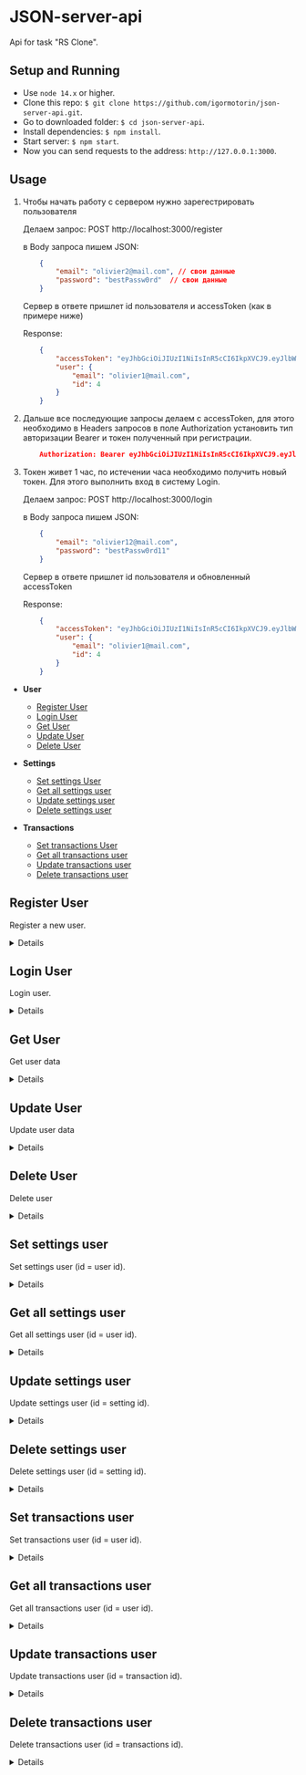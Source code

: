 # JSON-server-api
Api for task "RS Clone".

## Setup and Running

- Use `node 14.x` or higher.
- Clone this repo: `$ git clone https://github.com/igormotorin/json-server-api.git`.
- Go to downloaded folder: `$ cd json-server-api`.
- Install dependencies: `$ npm install`.
- Start server: `$ npm start`.
- Now you can send requests to the address: `http://127.0.0.1:3000`.

## Usage


1. Чтобы начать работу с сервером нужно зарегестрировать пользователя

	Делаем запрос: POST  http://localhost:3000/register

	в Body запроса пишем JSON: 

    ```json
        {
            "email": "olivier2@mail.com", // свои данные
            "password": "bestPassw0rd"  // свои данные
        }
    ```
							

	Сервер в ответе пришлет id пользователя и accessToken (как в примере ниже)

	Response:
    ```json
        {
            "accessToken": "eyJhbGciOiJIUzI1NiIsInR5cCI6IkpXVCJ9.eyJlbWFpbCI6Im9saXZpZXIxQG1haWwuY29tIiwiaWF0IjoxNjc1NDM3MTE4LCJleHAiOjE2NzU0NDA3MTgsInN1YiI6IjQifQ.c6uMSTy8dwWRJzmH1g-sCXsXxxyHHoFQcQpdN7ovXf8",
            "user": {
                "email": "olivier1@mail.com",
                "id": 4
            }
        }
    ```

2. Дальше все последующие запросы делаем с 	accessToken, для этого необходимо в Headers запросов в поле Authorization установить тип авторизации Bearer и токен полученный при регистрации.

    ```json	
		Authorization: Bearer eyJhbGciOiJIUzI1NiIsInR5cCI6IkpXVCJ9.eyJlbWFpbCI6Im9saXZpZXJAbWFpbC5jb20iLCJpYXQiOjE2NzU0MzU5NjAsImV4cCI6MTY3NTQzOTU2MCwic3ViIjoiMyJ9.wkzZjoRZXzrMYjVFBdwuZwg_hxPGmyAEIr7rPi6cyZw
	```
		
3. Токен живет 1 час, по истечении часа необходимо получить новый токен. Для этого выполнить вход в систему Login.
	
	
	Делаем запрос: POST  http://localhost:3000/login

	в Body запроса пишем JSON:

    ```json
        {
            "email": "olivier12@mail.com",
            "password": "bestPassw0rd11"
        }
    ```

	Сервер в ответе пришлет id пользователя и обновленный accessToken

	Response:
    ```json
        {
            "accessToken": "eyJhbGciOiJIUzI1NiIsInR5cCI6IkpXVCJ9.eyJlbWFpbCI6Im9saXZpZXIxQG1haWwuY29tIiwiaWF0IjoxNjc1NDM3Njk3LCJleHAiOjE2NzU0NDEyOTcsInN1YiI6IjQifQ.Ca5h8xNzmfJzyiSxCayZzKN5ZxOlJm68Ib1uug720co",
            "user": {
                "email": "olivier1@mail.com",
                "id": 4
            }
        }
    ```

- **User**
    - [Register User](https://github.com/igormotorin/json-server-api#register-user)
    - [Login User](https://github.com/igormotorin/json-server-api#login-user)
    - [Get User](https://github.com/igormotorin/json-server-api#get-user)
    - [Update User](https://github.com/igormotorin/json-server-api#update-user)
    - [Delete User](https://github.com/igormotorin/json-server-api#delete-user)

- **Settings**
    - [Set settings User](https://github.com/igormotorin/json-server-api#set-settings-user)
    - [Get all settings user](https://github.com/igormotorin/json-server-api#get-all-settings-user)
    - [Update settings user](https://github.com/igormotorin/json-server-api#update-settings-user)
    - [Delete settings user](https://github.com/igormotorin/json-server-api#delete-settings-user)
    

- **Transactions**
    - [Set transactions User](https://github.com/igormotorin/json-server-api#set-transactions-user)
    - [Get all transactions user](https://github.com/igormotorin/json-server-api#get-all-transactions-user)
    - [Update transactions user](https://github.com/igormotorin/json-server-api#update-transactions-user)
    - [Delete transactions user](https://github.com/igormotorin/json-server-api#delete-transactions-user)



**Register User**
----
Register a new user.

<details>

* **URL**

    /register

* **Method:**

    `POST`

* **Headers:**

    `'Content-Type': 'application/json'`

*  **URL Params**

    None

* **Query Params**

    None

* **Data Params**

    ```typescript
      {
        email: string,
        password: string
      }
    ```

* **Success Response:**

  * **Code:** 201 CREATED <br />
    **Content:** 
    ```json
      {
        "accessToken": "eyJhbGciOiJIUzI1NiIsInR5cCI6IkpXVCJ9.eyJlbWFpbCI6Im9saXZpZXJAbWFpbC5jb20iLCJpYXQiOjE2NzU0MDAyMDEsImV4cCI6MTY3NTQwMzgwMSwic3ViIjoiMyJ9.rb6HiOz3JLsY8JUNovCE6vTjtBBXBQiC80Ru7_ADcl4",
        "user": {
            "email": "olivier@mail.com",
            "id": 3
        }
    }
    ```
 
* **Error Response:**

   * **Code:** 400 Bad Request <br />
    **Content:** 
    `"Email and password are required"`

    * **Code:** 400 Bad Request <br />
    **Content:** 
    `"Email already exists"`



* **Notes:**

    None

</details>


**Login User**
----
Login user.

<details>

* **URL**

    /login

* **Method:**

    `POST`

* **Headers:**

    `'Content-Type': 'application/json'`

*  **URL Params**

    None

* **Query Params**

    None

* **Data Params**

    ```typescript
      {
        email: string,
        password: string
      }
    ```

* **Success Response:**

  * **Code:** 200 OK <br />
    **Content:** 
    ```json
      {
        "accessToken": "eyJhbGciOiJIUzI1NiIsInR5cCI6IkpXVCJ9.eyJlbWFpbCI6Im9saXZpZXJAbWFpbC5jb20iLCJpYXQiOjE2NzU0MDAyMDEsImV4cCI6MTY3NTQwMzgwMSwic3ViIjoiMyJ9.rb6HiOz3JLsY8JUNovCE6vTjtBBXBQiC80Ru7_ADcl4",
        "user": {
            "email": "olivier@mail.com",
            "id": 3
        }
    }
    ```
 
* **Error Response:**

   * **Code:** 400 Bad Request <br />
    **Content:** 
    `"Cannot find user"`

    * **Code:** 400 Bad Request <br />
    **Content:** 
    `"Incorrect password"`

    * **Code:** 400 Bad Request <br />
    **Content:** 
    `"Email and password are required"`


* **Notes:**

    None

</details>



**Get User**
----
Get user data

<details>

* **URL**

    /users/:id

* **Method:**

    `GET`

* **Headers:**
   
    `'Authorization': 'Bearer eyJhbGciOiJIUzI1NiIsInR5cCI6IkpXVCJ9.eyJlbWFpbCI6Im9saXZpZXIxQG1haWwuY29tIiwiaWF0IjoxNjc1NDAyMjM1LCJleHAiOjE2NzU0MDU4MzUsInN1YiI6IjEifQ.V_lNh4EXi2DtVcOD7UDrZblxFFmYeoEufxshsLIJ_ik'`

*  **URL Params**

    **Required:**
 
    `id=[integer]`

* **Query Params**

    None

* **Data Params**

    None

* **Success Response:**

  * **Code:** 200 OK <br />
    **Content:** 
    ```json
      {
        "email": "olivier12@mail.com",
        "password": "$2a$10$dvRIbUcWuFkuY/gJsi5fAORBJ9DsHmSOLawKzT4Rzf7C6mon/cwWe",
        "id": 1
     }
    ```
 
* **Error Response:**

  * **Code:** 403 Forbidden <br />
    **Content:** 
    `"Private resource replacement: request body must have a reference to the owner id"`

* **Notes:**

    None

</details>


**Update User**
----
Update user data

<details>

* **URL**

    /users/:id

* **Method:**

    `PUT`

* **Headers:**

    `'Content-Type': 'application/json'`
    `'Authorization': 'Bearer eyJhbGciOiJIUzI1NiIsInR5cCI6IkpXVCJ9.eyJlbWFpbCI6Im9saXZpZXIxQG1haWwuY29tIiwiaWF0IjoxNjc1NDAyMjM1LCJleHAiOjE2NzU0MDU4MzUsInN1YiI6IjEifQ.V_lNh4EXi2DtVcOD7UDrZblxFFmYeoEufxshsLIJ_ik'`

*  **URL Params**

    **Required:**
 
    `id=[integer]`

* **Query Params**

    None

* **Data Params**

   ```typescript
      {
        email: string,
        password: string
      }
    ```

* **Success Response:**

  * **Code:** 200 OK <br />
    **Content:** 
    ```json
      {
        "email": "olivier12@mail.com",
        "password": "$2a$10$dvRIbUcWuFkuY/gJsi5fAORBJ9DsHmSOLawKzT4Rzf7C6mon/cwWe",
        "id": 1
     }
    ```
 
* **Error Response:**

  * **Code:** 403 Forbidden <br />
    **Content:** 
    `"Private resource replacement: request body must have a reference to the owner id"`

* **Notes:**

    None

</details>



**Delete User**
----
Delete user

<details>

* **URL**

    /users/:id

* **Method:**

    `DELETE`

* **Headers:**
    
    `'Authorization': 'Bearer eyJhbGciOiJIUzI1NiIsInR5cCI6IkpXVCJ9.eyJlbWFpbCI6Im9saXZpZXIxQG1haWwuY29tIiwiaWF0IjoxNjc1NDAyMjM1LCJleHAiOjE2NzU0MDU4MzUsInN1YiI6IjEifQ.V_lNh4EXi2DtVcOD7UDrZblxFFmYeoEufxshsLIJ_ik'`

*  **URL Params**

    **Required:**
 
    `id=[integer]`

* **Query Params**

    None

* **Data Params**

    None

* **Success Response:**

  * **Code:** 200 OK <br />
    **Content:** 
    ```json
      {}
    ```
 
* **Error Response:**

  * **Code:** 401 Unauthorized <br />
    **Content:** 
    `"Cannot read properties of undefined (reading 'id')"`

* **Notes:**

    None

</details>




**Set settings user**
----
Set settings user (id = user id).

<details>

* **URL**

    /users/:id/settings

* **Method:**

    `POST`

* **Headers:**

    `'Content-Type': 'application/json'`

    `'Authorization': 'Bearer eyJhbGciOiJIUzI1NiIsInR5cCI6IkpXVCJ9.eyJlbWFpbCI6Im9saXZpZXIxQG1haWwuY29tIiwiaWF0IjoxNjc1NDAyMjM1LCJleHAiOjE2NzU0MDU4MzUsInN1YiI6IjEifQ.V_lNh4EXi2DtVcOD7UDrZblxFFmYeoEufxshsLIJ_ik'`

*  **URL Params**

    **Required:**
 
    `id=[integer]`

* **Query Params**

    None

* **Data Params**

    ```typescript
    {
    "lang": "en",
    "theme": "black",
    "currency": "usd",
    "userId": 3    
    }
    ```

* **Success Response:**

  * **Code:** 201 Created <br />
    **Content:** 
    ```json
      {
    "lang": "en",
    "theme": "black",
    "currency": "usd",
    "userId": 3,
    "id": 7
    }
    ```
 
* **Error Response:**

  * **Code:** 403 Forbidden <br />
    **Content:** 
    `"Private resource creation: request body must have a reference to the owner id"`

  * **Code:** 401 Unauthorized <br />
    **Content:** 
    `"invalid token"`

* **Notes:**

    None

</details>



**Get all settings user**
----
Get all settings user (id = user id).

<details>

* **URL**

    /user/:id/settings

* **Method:**

    `GET`

* **Headers:**
    
    `'Authorization': 'Bearer eyJhbGciOiJIUzI1NiIsInR5cCI6IkpXVCJ9.eyJlbWFpbCI6Im9saXZpZXIxQG1haWwuY29tIiwiaWF0IjoxNjc1NDAyMjM1LCJleHAiOjE2NzU0MDU4MzUsInN1YiI6IjEifQ.V_lNh4EXi2DtVcOD7UDrZblxFFmYeoEufxshsLIJ_ik'`

*  **URL Params**

     **Required:**
 
    `id=[integer]`

* **Query Params**

    None

* **Data Params**

    none

* **Success Response:**

  * **Code:** 200 OK <br />
    **Content:** 
    ```json
      [
    {
        "lang": "en",
        "theme": "dddd",
        "currency": "usd",
        "userId": "3",
        "id": 6
    },
    {
        "lang": "en",
        "theme": "rrrrr",
        "currency": "usd",
        "userId": 3,
        "id": 7
    },
    {
        "lang": "en",
        "theme": "rrrrr",
        "currency": "usd",
        "userId": 3,
        "id": 8
    }
    ]
    ```
 
* **Error Response:**

  * **Code:** 403 Forbidden <br />
    **Content:** 
    `"Private resource creation: request body must have a reference to the owner id"`

  * **Code:** 401 Unauthorized <br />
    **Content:** 
    `"invalid token"`

* **Notes:**

    None

</details>



**Update settings user**
----
Update settings user (id = setting id).

<details>

* **URL**

    /settings/:id

* **Method:**

    `PUT`

* **Headers:**

    `'Content-Type': 'application/json'`

    `'Authorization': 'Bearer eyJhbGciOiJIUzI1NiIsInR5cCI6IkpXVCJ9.eyJlbWFpbCI6Im9saXZpZXIxQG1haWwuY29tIiwiaWF0IjoxNjc1NDAyMjM1LCJleHAiOjE2NzU0MDU4MzUsInN1YiI6IjEifQ.V_lNh4EXi2DtVcOD7UDrZblxFFmYeoEufxshsLIJ_ik'`

*  **URL Params**

   **Required:**
 
    `id=[integer]`

* **Query Params**

    None

* **Data Params**

    ```typescript
      {
        "lang": "en",
        "theme": "black",
        "currency": "usd",
        "userId": 3
    }
    ```

* **Success Response:**

  * **Code:** 200 OK <br />
    **Content:** 
    ```json
      {
    "lang": "en",
    "theme": "black",
    "currency": "usd",
    "userId": 3,
    "id": 7
    }
    ```
 
* **Error Response:**

  * **Code:** 403 Forbidden <br />
    **Content:** 
    `"Private resource creation: request body must have a reference to the owner id"`

  * **Code:** 401 Unauthorized <br />
    **Content:** 
    `"invalid token"`

* **Notes:**

    None

</details>




**Delete settings user**
----
Delete settings user (id = setting id).

<details>

* **URL**

    /settings/:id

* **Method:**

    `DELETE`

* **Headers:**
    

    `'Authorization': 'Bearer eyJhbGciOiJIUzI1NiIsInR5cCI6IkpXVCJ9.eyJlbWFpbCI6Im9saXZpZXIxQG1haWwuY29tIiwiaWF0IjoxNjc1NDAyMjM1LCJleHAiOjE2NzU0MDU4MzUsInN1YiI6IjEifQ.V_lNh4EXi2DtVcOD7UDrZblxFFmYeoEufxshsLIJ_ik'`

*  **URL Params**

    
   **Required:**
 
    `id=[integer]`

* **Query Params**

    None

* **Data Params**

    None

* **Success Response:**

  * **Code:** 200 OK <br />
    **Content:** 
    ```json
      {}
    ```
 
* **Error Response:**

  * **Code:** 403 Forbidden <br />
    **Content:** 
    `"Private resource creation: request body must have a reference to the owner id"`

  * **Code:** 401 Unauthorized <br />
    **Content:** 
    `"invalid token"`

* **Notes:**

    None

</details>




**Set transactions user**
----
Set transactions user (id = user id).

<details>

* **URL**

    /users/:id/transactions

* **Method:**

    `POST`

* **Headers:**

    `'Content-Type': 'application/json'`

    `'Authorization': 'Bearer eyJhbGciOiJIUzI1NiIsInR5cCI6IkpXVCJ9.eyJlbWFpbCI6Im9saXZpZXIxQG1haWwuY29tIiwiaWF0IjoxNjc1NDAyMjM1LCJleHAiOjE2NzU0MDU4MzUsInN1YiI6IjEifQ.V_lNh4EXi2DtVcOD7UDrZblxFFmYeoEufxshsLIJ_ik'`

*  **URL Params**

    **Required:**
 
    `id=[integer]`

* **Query Params**

    None

* **Data Params**

    ```typescript
    {
        "type": "expense",
        "category": "mobile",
        "subcategory": "tele2",
        "description": "апрель",
        "data": "1",
        "time": "1",
        "sum": 100,      
        "userId": 3
    }
    ```

* **Success Response:**

  * **Code:** 201 Created <br />
    **Content:** 
    ```json
      {
        "type": "expense",
        "category": "mobile",
        "subcategory": "tele2",
        "description": "апрель",
        "data": "1",
        "time": "1",
        "sum": 100,
        "userId": "3",
        "id": 3
    }
    ```
 
* **Error Response:**

  * **Code:** 403 Forbidden <br />
    **Content:** 
    `"Private resource creation: request body must have a reference to the owner id"`

  * **Code:** 401 Unauthorized <br />
    **Content:** 
    `"invalid token"`

* **Notes:**

    None

</details>



**Get all transactions user**
----
Get all transactions user (id = user id).

<details>

* **URL**

    /user/:id/transactions

* **Method:**

    `GET`

* **Headers:**
    
    `'Authorization': 'Bearer eyJhbGciOiJIUzI1NiIsInR5cCI6IkpXVCJ9.eyJlbWFpbCI6Im9saXZpZXIxQG1haWwuY29tIiwiaWF0IjoxNjc1NDAyMjM1LCJleHAiOjE2NzU0MDU4MzUsInN1YiI6IjEifQ.V_lNh4EXi2DtVcOD7UDrZblxFFmYeoEufxshsLIJ_ik'`

*  **URL Params**

     **Required:**
 
    `id=[integer]`

* **Query Params**

    None

* **Data Params**

    none

* **Success Response:**

  * **Code:** 200 OK <br />
    **Content:** 
    ```json
      [
        {
            "type": "expense",
            "category": "mobile",
            "subcategory": "tele2",
            "description": "апрель",
            "data": "1",
            "time": "1",
            "sum": 100,
            "userId": "3",
            "id": 3
        }
    ]
    ```
 
* **Error Response:**

  * **Code:** 403 Forbidden <br />
    **Content:** 
    `"Private resource creation: request body must have a reference to the owner id"`

  * **Code:** 401 Unauthorized <br />
    **Content:** 
    `"invalid token"`

* **Notes:**

    None

</details>



**Update transactions user**
----
Update transactions user (id = transaction id).

<details>

* **URL**

    /transactions/:id

* **Method:**

    `PUT`

* **Headers:**

    `'Content-Type': 'application/json'`

    `'Authorization': 'Bearer eyJhbGciOiJIUzI1NiIsInR5cCI6IkpXVCJ9.eyJlbWFpbCI6Im9saXZpZXIxQG1haWwuY29tIiwiaWF0IjoxNjc1NDAyMjM1LCJleHAiOjE2NzU0MDU4MzUsInN1YiI6IjEifQ.V_lNh4EXi2DtVcOD7UDrZblxFFmYeoEufxshsLIJ_ik'`

*  **URL Params**

   **Required:**
 
    `id=[integer]`

* **Query Params**

    None

* **Data Params**

    ```typescript
    {
        "type": "expense111",
        "category": "mobile",
        "subcategory": "tele2",
        "description": "апрель",
        "data": "1",
        "time": "1",
        "sum": 100,      
        "userId": 3
    }
    ```

* **Success Response:**

  * **Code:** 200 OK <br />
    **Content:** 
    ```json
    {
        "type": "expense111",
        "category": "mobile",
        "subcategory": "tele2",
        "description": "апрель",
        "data": "1",
        "time": "1",
        "sum": 100,
        "userId": 3,
        "id": 3
    }
    ```
 
* **Error Response:**

  * **Code:** 403 Forbidden <br />
    **Content:** 
    `"Private resource creation: request body must have a reference to the owner id"`

  * **Code:** 401 Unauthorized <br />
    **Content:** 
    `"invalid token"`

* **Notes:**

    None

</details>




**Delete transactions user**
----
Delete transactions user (id = transactions id).

<details>

* **URL**

    /transactions/:id

* **Method:**

    `DELETE`

* **Headers:**
    

    `'Authorization': 'Bearer eyJhbGciOiJIUzI1NiIsInR5cCI6IkpXVCJ9.eyJlbWFpbCI6Im9saXZpZXIxQG1haWwuY29tIiwiaWF0IjoxNjc1NDAyMjM1LCJleHAiOjE2NzU0MDU4MzUsInN1YiI6IjEifQ.V_lNh4EXi2DtVcOD7UDrZblxFFmYeoEufxshsLIJ_ik'`

*  **URL Params**

    **Required:**
 
    `id=[integer]`

* **Query Params**

    None

* **Data Params**

    None

* **Success Response:**

  * **Code:** 200 OK <br />
    **Content:** 
    ```json
      {}
    ```
 
* **Error Response:**

  * **Code:** 403 Forbidden <br />
    **Content:** 
    `"Private resource creation: request body must have a reference to the owner id"`

  * **Code:** 401 Unauthorized <br />
    **Content:** 
    `"invalid token"`

* **Notes:**

    None

</details>